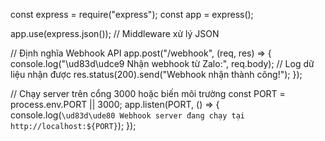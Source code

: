 const express = require("express");
const app = express();

app.use(express.json()); // Middleware xử lý JSON

// Định nghĩa Webhook API
app.post("/webhook", (req, res) => {
    console.log("\ud83d\udce9 Nhận webhook từ Zalo:", req.body); // Log dữ liệu nhận được
    res.status(200).send("Webhook nhận thành công!");
});

// Chạy server trên cổng 3000 hoặc biến môi trường
const PORT = process.env.PORT || 3000;
app.listen(PORT, () => {
    console.log(`\ud83d\ude80 Webhook server đang chạy tại http://localhost:${PORT}`);
});
